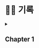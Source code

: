 # ✍🏻 기록

<details>
  
<summary><h2> Chapter 1 </h2></summary>
  
 
### DAO(Data Access Object)
DB를 사용해 **데이터를 조회하거나 조작하는 기능을 전담**하도록 만든 오브젝트이다.

### 디자인 패턴 
소프트웨어 설계시 특정 상황에서 **자주 발생하는 문제를 해결하기 위해 사용하는 솔루션**을 말한다. 대부분 객체 지향적 설계 원칙을 이용해 문제를 해결한다. 예시로는, 팩토리 메서드 패턴이 있다.

### 팩토리 메서드 패턴
하위 클래스에서 구현할 메서드를 호출해서 필요한 타입의 오브젝트를 가져와 사용한다. 일반적으로 인터페이스 형태의 오브젝트를 사용하고, 하위 클래스에서 어떤 구현 클래스를 반환할지는 관심사가 아니다.   
  
하위 클래스에서 오브젝트 생성 방법과 클래스를 결정할 수 있도록 미리 정의해둔 메서드를 팩토리 메서드라 부른다. 객체 생성에 대한 확장성을 제공하고 클라이언트 코드와 객체 생성 코드를 분리하여 결합도를 낮출 수 있다.

### IoC(Inversion Of Control)
제어의 역전이라는 의미로, 오브젝트가 자신이 사용할 오브젝트를 스스로 선택하고 생성하는 것이 아니라, 제어 권한을 받은 다른 오브젝트에 의해 오브젝트가 결정되고 만들어지는 것이다.

### Bean(빈)
스프링 IoC 컨테이너(혹은 어플리케이션 컨텍스트)가 IoC 방식으로 생성과 제어하는 오브젝트를 의미한다.

### Application Context(어플리케이션 컨텍스트)
IoC 방식으로 빈을 관리하는 빈 팩토리를 상속받아, 빈 관리 뿐만 아니라 스프링이 제공하는 다른 부가기능을 담당하는 오브젝트이다.

### 스프링이 싱글톤으로 빈을 관리하는 이유?  
매번 클라이언트가 요청할때 마다 로직을 담당하는 오브젝트를 새로 생성해서 사용하면, 서버 부하가 심해진다.  
    
따라서 하나의 오브젝트를 생성해두고, 공유해서 사용하는 것이다.
  
싱글톤은 자바에서 다음과 같은 방식으로 구현할 수 있다.
  
```java
  pubilc class Singleton{
    private static Singleton INSTANCE;
  
    //외부에서 객체를 생성하지 못하도록 private 접근 제어자를 붙인 생성자를 정의한다.
    private Singleton(){
    }
  
    // INSTANCE가 null 인 경우에만 객체를 새로 생성하고, 이미 존재하는 경우에는, 존재하는 인스턴스를 반환한다.
    public static synchronized Singleton getInstance(){
      if (INSTANCE == null){
        INSTANCE = new Singleton();
      }
      return INSTANCE;
    }
  }
```
  
private 생성자를 사용하면 객체지향의 장점인 상속을 사용할 수 없고 전역 변수로 사용되어 Mock 주입이 어려워 테스트 하기 힘들다는 단점이 있다.

자바에서의 구현 방식은 여러가지 단점이 있기 때문에,   
    
스프링에서 제공하는 **싱글톤 레지스트리**를 사용하여 static 메서드나 private 생성자를 사용하는 클래스가 아닌 평범한 자바 클래스를 싱글톤으로 활용할 수 있게 해준다.

</details>
